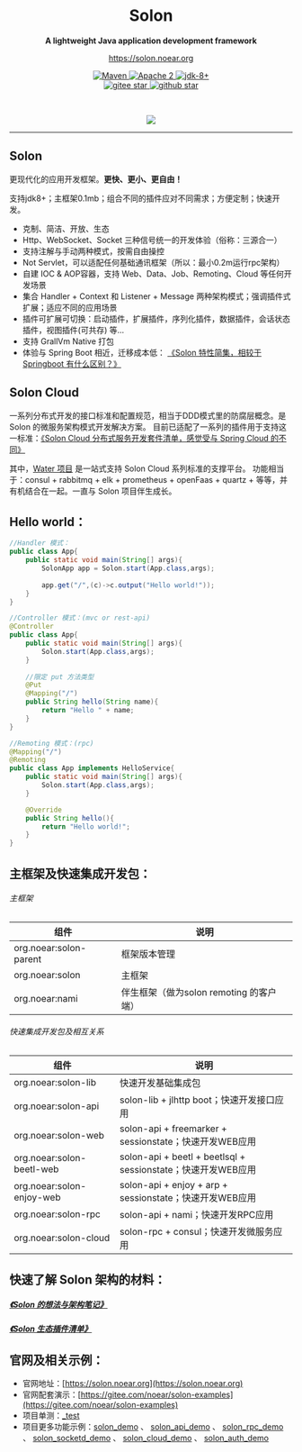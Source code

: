 <h1 align="center" style="text-align:center;">
  Solon
</h1>
<p align="center">
	<strong>A lightweight Java application development framework</strong>
</p>
<p align="center">
	<a href="https://solon.noear.org/">https://solon.noear.org</a>
</p>

<p align="center">
    <a target="_blank" href="https://search.maven.org/search?q=org.noear%20solon">
        <img src="https://img.shields.io/maven-central/v/org.noear/solon.svg?label=Maven%20Central" alt="Maven" />
    </a>
    <a target="_blank" href="https://license.coscl.org.cn/Apache2/">
		<img src="https://img.shields.io/:license-Apache2-blue.svg" alt="Apache 2" />
	</a>
    <a target="_blank" href="https://www.oracle.com/java/technologies/javase/javase-jdk8-downloads.html">
		<img src="https://img.shields.io/badge/JDK-8+-green.svg" alt="jdk-8+" />
	</a>
    <br />
    <a target="_blank" href='https://gitee.com/noear/solon/stargazers'>
		<img src='https://gitee.com/noear/solon/badge/star.svg' alt='gitee star'/>
	</a>
    <a target="_blank" href='https://github.com/noear/solon/stargazers'>
		<img src="https://img.shields.io/github/stars/noear/solon.svg?logo=github" alt="github star"/>
	</a>
</p>

<br/>
<p align="center">
	<a href="https://jq.qq.com/?_wv=1027&k=kjB5JNiC">
	<img src="https://img.shields.io/badge/QQ交流群-22200020-orange"/></a>
</p>


<hr />

## Solon

更现代化的应用开发框架。**更快、更小、更自由！**

支持jdk8+；主框架0.1mb；组合不同的插件应对不同需求；方便定制；快速开发。

* 克制、简洁、开放、生态
* Http、WebSocket、Socket 三种信号统一的开发体验（俗称：三源合一）
* 支持注解与手动两种模式，按需自由操控
* Not Servlet，可以适配任何基础通讯框架（所以：最小0.2m运行rpc架构）
* 自建 IOC & AOP容器，支持 Web、Data、Job、Remoting、Cloud 等任何开发场景
* 集合 Handler + Context 和 Listener + Message 两种架构模式；强调插件式扩展；适应不同的应用场景
* 插件可扩展可切换：启动插件，扩展插件，序列化插件，数据插件，会话状态插件，视图插件(可共存) 等...
* 支持 GrallVm Native 打包
* 体验与 Spring Boot 相近，迁移成本低： [《Solon 特性简集，相较于 Springboot 有什么区别？》](https://my.oschina.net/noear/blog/4863844)



## Solon Cloud

一系列分布式开发的接口标准和配置规范，相当于DDD模式里的防腐层概念。是 Solon 的微服务架构模式开发解决方案。
目前已适配了一系列的插件用于支持这一标准：[《Solon Cloud 分布式服务开发套件清单，感觉受与 Spring Cloud 的不同》](https://my.oschina.net/noear/blog/5039169)

其中，[Water 项目](https://gitee.com/noear/water) 是一站式支持 Solon Cloud 系列标准的支撑平台。
功能相当于：consul + rabbitmq + elk + prometheus + openFaas + quartz + 等等，并有机结合在一起。一直与 Solon 项目伴生成长。



## Hello world：

```java
//Handler 模式：
public class App{
    public static void main(String[] args){
        SolonApp app = Solon.start(App.class,args);
        
        app.get("/",(c)->c.output("Hello world!"));
    }
}

//Controller 模式：(mvc or rest-api)
@Controller
public class App{
    public static void main(String[] args){
        Solon.start(App.class,args);
    }
  
    //限定 put 方法类型
    @Put
    @Mapping("/")
    public String hello(String name){
        return "Hello " + name;
    }
}

//Remoting 模式：(rpc)
@Mapping("/")
@Remoting
public class App implements HelloService{
    public static void main(String[] args){
        Solon.start(App.class,args);
    }

    @Override
    public String hello(){
        return "Hello world!";
    }
}
```


## 主框架及快速集成开发包：

###### 主框架

| 组件 | 说明 |
| --- | --- |
| org.noear:solon-parent | 框架版本管理 |
| org.noear:solon | 主框架 |
| org.noear:nami | 伴生框架（做为solon remoting 的客户端）|

###### 快速集成开发包及相互关系

| 组件 | 说明                                                    |
| --- |-------------------------------------------------------|
| org.noear:solon-lib | 快速开发基础集成包                                             |
| org.noear:solon-api | solon-lib + jlhttp boot；快速开发接口应用                       |
| org.noear:solon-web | solon-api + freemarker + sessionstate；快速开发WEB应用       |
| org.noear:solon-beetl-web | solon-api + beetl + beetlsql + sessionstate；快速开发WEB应用 |
| org.noear:solon-enjoy-web | solon-api + enjoy + arp + sessionstate；快速开发WEB应用      |
| org.noear:solon-rpc | solon-api + nami；快速开发RPC应用                            |
| org.noear:solon-cloud | solon-rpc + consul；快速开发微服务应用                          |

## 快速了解 Solon 架构的材料：

##### [《Solon 的想法与架构笔记》](https://my.oschina.net/noear/blog/4980834)
##### [《Solon 生态插件清单》](https://my.oschina.net/noear/blog/5053423)

## 官网及相关示例：

* 官网地址：[https://solon.noear.org](https://solon.noear.org)
* 官网配套演示：[https://gitee.com/noear/solon-examples](https://gitee.com/noear/solon-examples)
* 项目单测：[_test](./_test/) 
* 项目更多功能示例：[solon_demo](https://gitee.com/noear/solon_demo) 、 [solon_api_demo](https://gitee.com/noear/solon_api_demo)  、 [solon_rpc_demo](https://gitee.com/noear/solon_rpc_demo) 、 [solon_socketd_demo](https://gitee.com/noear/solon_socketd_demo) 、 [solon_cloud_demo](https://gitee.com/noear/solon_cloud_demo) 、 [solon_auth_demo](https://gitee.com/noear/solon_auth_demo)



